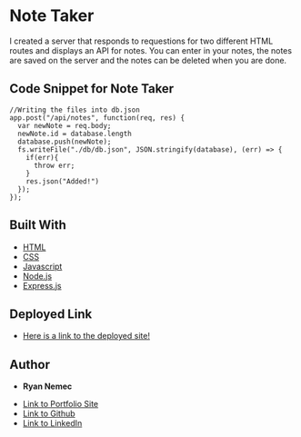 # Note Taker

I created a server that responds to requestions for two different HTML routes and displays an API for notes. You can enter in your notes, the notes are saved on the server and the notes can be deleted when you are done.

## Code Snippet for Note Taker
```
//Writing the files into db.json
app.post("/api/notes", function(req, res) {
  var newNote = req.body;
  newNote.id = database.length
  database.push(newNote);
  fs.writeFile("./db/db.json", JSON.stringify(database), (err) => {
    if(err){
      throw err;
    }
    res.json("Added!")
  }); 
});
  ```


## Built With

* [HTML](https://developer.mozilla.org/en-US/docs/Web/HTML)
* [CSS](https://developer.mozilla.org/en-US/docs/Web/CSS)
* [Javascript](https://developer.mozilla.org/en-US/docs/Web/JavaScript)
* [Node.js](https://nodejs.org/en/)
* [Express.js](http://expressjs.com/)

## Deployed Link

* [Here is a link to the deployed site!](https://arcane-thicket-80594.herokuapp.com/)


## Author

* **Ryan Nemec** 

- [Link to Portfolio Site](https://perfectoment.github.io/Ryan-Portfolio/)
- [Link to Github](https://github.com/perfectoment)
- [Link to LinkedIn](https://www.linkedin.com/in/ryan-nemec-5a6b3a66/)